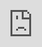 ```yaml
---
layout: post
title: Find Ourselves (Music Video)
---
```


<div class="video">
  <iframe src="https://streamable.com/s/a23t5/ycsfmn" frameborder="0" width="100%" height="100%" allowfullscreen style="width:100%;height:100%;position:absolute;left:0px;top:0px;overflow:hidden;"></iframe>
</div>

[Facebook post][1]:

> Here’s the second look into the new album. This song is called Find Ourselves. It’s about being lost and hurting, in a world that struggles to identify and help those people. These people usually look just like us. Most likely, they are us. But the world moves on, as if we’re all doing fine. “I just wanna be ok. That’s a prayer by itself.” Those are my favorite lyrics that I wrote for this song. It’s so simple, but it means so much. Our prayers don’t need to be extravagant. “I just wanna be ok.”
> 
> Six people contributed to this song: production from Ocean, poems from Emily, a message from Drew, singing from Kristal, vocals from myself, and of course, Sariyah, the leading cast of the music video. In the song, when the poem says “alone”, the video shows Sariyah alone. When the poem mentions fearful, in the video, Sariyah’s scared. None of this was intentionally placed this way, it all just fell into place when I loaded the videos into the editor. And then at the end, there’s one long clip that has zero cuts and edits, but still, somehow, the lyrics matchup and align with what she’s pointing to perfectly. When I noticed that, I stopped editing immediately, and considered the video complete. It was meant to be this way. 
> 
> This is from my upcoming album, The Illusion of Progress. It’s almost done. I hope you like it.

[1]:	https://www.facebook.com/502651204/posts/10155859654581205?s=502651204&v=i&sfns=mo
